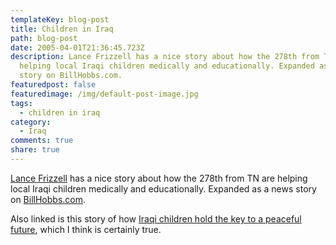 ```yaml
---
templateKey: blog-post
title: Children in Iraq
path: blog-post
date: 2005-04-01T21:36:45.723Z
description: Lance Frizzell has a nice story about how the 278th from TN are
  helping local Iraqi children medically and educationally. Expanded as a news
  story on BillHobbs.com.
featuredpost: false
featuredimage: /img/default-post-image.jpg
tags:
  - children in iraq
category:
  - Iraq
comments: true
share: true
---
```

<!--StartFragment-->

[Lance Frizzell](http://iraq.billhobbs.com/) has a nice story about how the 278th from TN are helping local Iraqi children medically and educationally. Expanded as a news story on [BillHobbs.com](http://billhobbs.com/hobbsonline/005761.html).

Also linked is this story of how [Iraqi children hold the key to a peaceful future](http://www.estripes.com/article.asp?section=104&article=27186&archive=true), which I think is certainly true.

<!--EndFragment-->